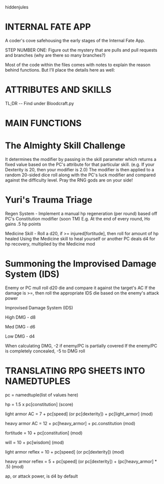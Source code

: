hiddenjules

# INTERNAL FATE APP 

A coder's cove safehousing the early stages of the Internal Fate App.

STEP NUMBER ONE: Figure out the mystery that are pulls and pull requests and branches (why are there so many branches?)

Most of the code within the files comes with notes to explain the reason behind functions. But I'll place the details here as well:

# ATTRIBUTES AND SKILLS

TL;DR -- Find under Bloodcraft.py


# MAIN FUNCTIONS

# The Almighty Skill Challenge
It determines the modifier by passing in the skill parameter which returns a fixed value based on
the PC's attribute for that particular skill. (e.g. If your Dexterity is 20, then your modifier is 2.0)
The modifier is then applied to a random 20-sided dice roll along with the PC's luck modifier and
compared against the difficulty level. Pray the RNG gods are on your side!


# Yuri's Trauma Triage
Regen System - Implement a manual hp regeneration (per round) based off PC's Constitution modifier (soon TM)
E.g. At the end of every round, Ho gains .5 hp points

Medicine Skill - Roll a d20, if >= injured[fortitude], then roll for amount of hp healed
Using the Medicine skill to heal yourself or another PC deals d4 for hp recovery, multiplied by the Medicine mod


# Summoning the Improvised Damage System (IDS)
Enemy or PC mull roll d20 die and compare it against the target's AC
If the damage is >=, then roll the appropriate IDS die based on the enemy's attack power

Improvised Damage System (IDS)

High DMG - d8

Med DMG - d6

Low DMG - d4

When calculating DMG, -2 if enemy/PC is partially covered
If the enemy/PC is completely concealed, -5 to DMG roll


# TRANSLATING RPG SHEETS INTO NAMEDTUPLES 

pc = namedtuple(list of values here)

hp = 1.5 x pc[constitution] (score)

light armor AC = 7 + pc[speed] (or pc[dexterity]) + pc[light_armor] (mod)

heavy armor AC = 12 + pc[heavy_armor] + pc.constitution (mod)

fortitude = 10 + pc[constitution] (mod)

will = 10 + pc[wisdom] (mod)

light armor reflex = 10 + pc[speed] (or pc[dexterity]) (mod)

heavy armor reflex = 5 + pc[speed] (or pc[dexterity]) + (pc[heavy_armor] * .5) (mod)

ap, or attack power, is d4 by default
